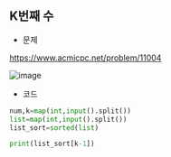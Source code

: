 ## K번째 수

  
* 문제

https://www.acmicpc.net/problem/11004  
  
![image](https://user-images.githubusercontent.com/29175001/72586620-c89cf180-3935-11ea-964d-2f41985baf88.png)  


* 코드

```Python  
num,k=map(int,input().split())
list=map(int,input().split())
list_sort=sorted(list)

print(list_sort[k-1])
